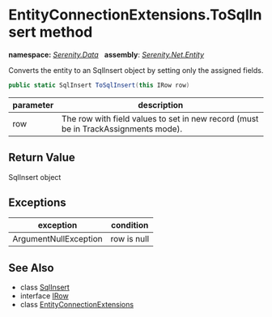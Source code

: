 # EntityConnectionExtensions.ToSqlInsert method
**namespace:** *[Serenity.Data](../../README.md#serenity.data-namespace)*   **assembly**: *[Serenity.Net.Entity](../../README.md)*

Converts the entity to an SqlInsert object by setting only the assigned fields.

```csharp
public static SqlInsert ToSqlInsert(this IRow row)
```

| parameter | description |
| --- | --- |
| row | The row with field values to set in new record (must be in TrackAssignments mode). |

## Return Value

SqlInsert object

## Exceptions

| exception | condition |
| --- | --- |
| ArgumentNullException | row is null |

## See Also

* class [SqlInsert](../Serenity.Net.Data/../SqlInsert.md)
* interface [IRow](../IRow.md)
* class [EntityConnectionExtensions](../EntityConnectionExtensions.md)
